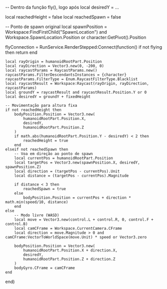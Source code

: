 -- Dentro da função fly(), logo após local desiredY = ...

local reachedHeight = false
local reachedSpawn = false

-- Ponto de spawn original
local spawnPosition = Workspace:FindFirstChild("SpawnLocation") and Workspace.SpawnLocation.Position or character:GetPivot().Position

flyConnection = RunService.RenderStepped:Connect(function()
    if not flying then return end

    local rayOrigin = humanoidRootPart.Position
    local rayDirection = Vector3.new(0, -200, 0)
    local raycastParams = RaycastParams.new()
    raycastParams.FilterDescendantsInstances = {character}
    raycastParams.FilterType = Enum.RaycastFilterType.Blacklist
    local raycastResult = Workspace:Raycast(rayOrigin, rayDirection, raycastParams)
    local groundY = raycastResult and raycastResult.Position.Y or 0
    local desiredY = groundY + fixedHeight

    -- Movimentação para altura fixa
    if not reachedHeight then
        bodyPosition.Position = Vector3.new(
            humanoidRootPart.Position.X,
            desiredY,
            humanoidRootPart.Position.Z
        )
        if math.abs(humanoidRootPart.Position.Y - desiredY) < 2 then
            reachedHeight = true
        end
    elseif not reachedSpawn then
        -- Voa em direção ao ponto de spawn
        local currentPos = humanoidRootPart.Position
        local targetPos = Vector3.new(spawnPosition.X, desiredY, spawnPosition.Z)
        local direction = (targetPos - currentPos).Unit
        local distance = (targetPos - currentPos).Magnitude

        if distance < 3 then
            reachedSpawn = true
        else
            bodyPosition.Position = currentPos + direction * math.min(speed/10, distance)
        end
    else
        -- Modo livre (WASD)
        local move = Vector3.new(control.L + control.R, 0, control.F + control.B)
        local camCFrame = Workspace.CurrentCamera.CFrame
        local direction = move.Magnitude > 0 and camCFrame:VectorToWorldSpace(move.Unit) * speed or Vector3.zero

        bodyPosition.Position = Vector3.new(
            humanoidRootPart.Position.X + direction.X,
            desiredY,
            humanoidRootPart.Position.Z + direction.Z
        )
        bodyGyro.CFrame = camCFrame
    end
end)
